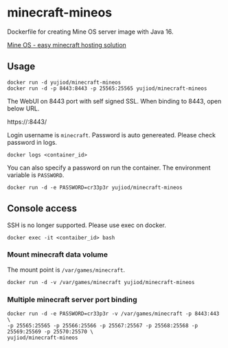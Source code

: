 # minecraft-mineos

Dockerfile for creating Mine OS server image with Java 16.

[Mine OS - easy minecraft hosting solution](http://minecraft.codeemo.com/)

## Usage

    docker run -d yujiod/minecraft-mineos
    docker run -d -p 8443:8443 -p 25565:25565 yujiod/minecraft-mineos

The WebUI on 8443 port with self signed SSL. When binding to 8443, open below URL.

https://<hostname>:8443/

Login username is `minecraft`. Password is auto genereated. Please check password in logs.

    docker logs <container_id>

You can also specify a password on run the container. The environment variable is `PASSWORD`.

    docker run -d -e PASSWORD=cr33p3r yujiod/minecraft-mineos

## Console access

SSH is no longer supported.
Please use exec on docker.

    docker exec -it <contaiber_id> bash

### Mount minecraft data volume

The mount point is `/var/games/minecraft`.

    docker run -d -v /var/games/minecraft yujiod/minecraft-mineos

### Multiple minecraft server port binding

    docker run -d -e PASSWORD=cr33p3r -v /var/games/minecraft -p 8443:443 \
    -p 25565:25565 -p 25566:25566 -p 25567:25567 -p 25568:25568 -p 25569:25569 -p 25570:25570 \
    yujiod/minecraft-mineos
